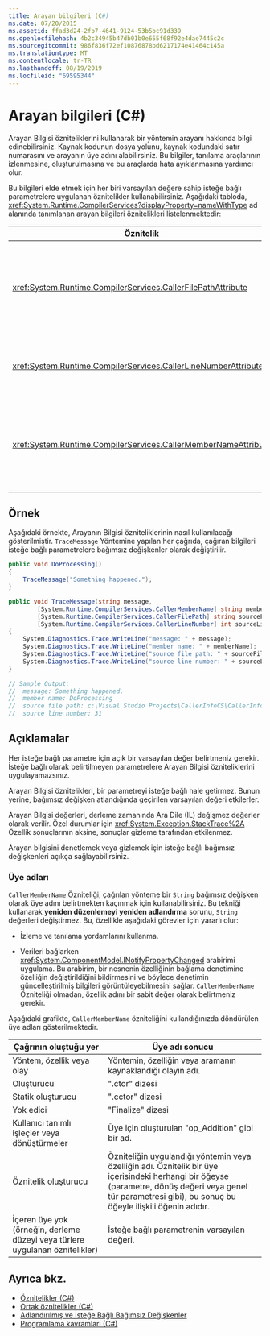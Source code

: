 ```yaml
---
title: Arayan bilgileri (C#)
ms.date: 07/20/2015
ms.assetid: ffad3d24-2fb7-4641-9124-53b5bc91d339
ms.openlocfilehash: 4b2c34945b47db01b0e655f68f92e4dae7445c2c
ms.sourcegitcommit: 986f836f72ef10876878bd6217174e41464c145a
ms.translationtype: MT
ms.contentlocale: tr-TR
ms.lasthandoff: 08/19/2019
ms.locfileid: "69595344"
---
```

# <a name="caller-information-c"></a>Arayan bilgileri (C#)

Arayan Bilgisi özniteliklerini kullanarak bir yöntemin arayanı hakkında bilgi edinebilirsiniz. Kaynak kodunun dosya yolunu, kaynak kodundaki satır numarasını ve arayanın üye adını alabilirsiniz. Bu bilgiler, tanılama araçlarının izlenmesine, oluşturulmasına ve bu araçlarda hata ayıklanmasına yardımcı olur.

Bu bilgileri elde etmek için her biri varsayılan değere sahip isteğe bağlı parametrelere uygulanan öznitelikler kullanabilirsiniz. Aşağıdaki tabloda, <xref:System.Runtime.CompilerServices?displayProperty=nameWithType> ad alanında tanımlanan arayan bilgileri öznitelikleri listelenmektedir:

|Öznitelik|Açıklama|Tür|
|---|---|---|
|<xref:System.Runtime.CompilerServices.CallerFilePathAttribute>|Kaynak dosyasının arayanı içeren tam yolu. Bu, derleme zamanındaki dosya yoludur.|`String`|
|<xref:System.Runtime.CompilerServices.CallerLineNumberAttribute>|Yöntemin çağrıldığı kaynak dosyadaki satır numarası.|`Integer`|
|<xref:System.Runtime.CompilerServices.CallerMemberNameAttribute>|Arayanın yöntemi veya özellik adı. Bu konunun devamındaki [üye adları](#member-names) bölümüne bakın.|`String`|

## <a name="example"></a>Örnek

Aşağıdaki örnekte, Arayanın Bilgisi özniteliklerinin nasıl kullanılacağı gösterilmiştir. `TraceMessage` Yöntemine yapılan her çağrıda, çağıran bilgileri isteğe bağlı parametrelere bağımsız değişkenler olarak değiştirilir.

```csharp
public void DoProcessing()
{
    TraceMessage("Something happened.");
}

public void TraceMessage(string message,
        [System.Runtime.CompilerServices.CallerMemberName] string memberName = "",
        [System.Runtime.CompilerServices.CallerFilePath] string sourceFilePath = "",
        [System.Runtime.CompilerServices.CallerLineNumber] int sourceLineNumber = 0)
{
    System.Diagnostics.Trace.WriteLine("message: " + message);
    System.Diagnostics.Trace.WriteLine("member name: " + memberName);
    System.Diagnostics.Trace.WriteLine("source file path: " + sourceFilePath);
    System.Diagnostics.Trace.WriteLine("source line number: " + sourceLineNumber);
}

// Sample Output:
//  message: Something happened.
//  member name: DoProcessing
//  source file path: c:\Visual Studio Projects\CallerInfoCS\CallerInfoCS\Form1.cs
//  source line number: 31
```

## <a name="remarks"></a>Açıklamalar

Her isteğe bağlı parametre için açık bir varsayılan değer belirtmeniz gerekir. İsteğe bağlı olarak belirtilmeyen parametrelere Arayan Bilgisi özniteliklerini uygulayamazsınız.

Arayan Bilgisi öznitelikleri, bir parametreyi isteğe bağlı hale getirmez. Bunun yerine, bağımsız değişken atlandığında geçirilen varsayılan değeri etkilerler.

Arayan Bilgisi değerleri, derleme zamanında Ara Dile (IL) değişmez değerler olarak verilir. Özel durumlar için <xref:System.Exception.StackTrace%2A> Özellik sonuçlarının aksine, sonuçlar gizleme tarafından etkilenmez.

Arayan bilgisini denetlemek veya gizlemek için isteğe bağlı bağımsız değişkenleri açıkça sağlayabilirsiniz.

### <a name="member-names"></a>Üye adları

`CallerMemberName` Özniteliği, çağrılan yönteme bir `String` bağımsız değişken olarak üye adını belirtmekten kaçınmak için kullanabilirsiniz. Bu tekniği kullanarak **yeniden düzenlemeyi yeniden adlandırma** sorunu, `String` değerleri değiştirmez. Bu, özellikle aşağıdaki görevler için yararlı olur:

- İzleme ve tanılama yordamlarını kullanma.

- Verileri bağlarken <xref:System.ComponentModel.INotifyPropertyChanged> arabirimi uygulama. Bu arabirim, bir nesnenin özelliğinin bağlama denetimine özelliğin değiştirildiğini bildirmesini ve böylece denetimin güncelleştirilmiş bilgileri görüntüleyebilmesini sağlar. `CallerMemberName` Özniteliği olmadan, özellik adını bir sabit değer olarak belirtmeniz gerekir.

Aşağıdaki grafikte, `CallerMemberName` özniteliğini kullandığınızda döndürülen üye adları gösterilmektedir.

|Çağrının oluştuğu yer|Üye adı sonucu|
|-|-|
|Yöntem, özellik veya olay|Yöntemin, özelliğin veya aramanın kaynaklandığı olayın adı.|
|Oluşturucu|".ctor" dizesi|
|Statik oluşturucu|".cctor" dizesi|
|Yok edici|"Finalize" dizesi|
|Kullanıcı tanımlı işleçler veya dönüştürmeler|Üye için oluşturulan "op_Addition" gibi bir ad.|
|Öznitelik oluşturucu|Özniteliğin uygulandığı yöntemin veya özelliğin adı. Öznitelik bir üye içerisindeki herhangi bir öğeyse (parametre, dönüş değeri veya genel tür parametresi gibi), bu sonuç bu öğeyle ilişkili öğenin adıdır.|
|İçeren üye yok (örneğin, derleme düzeyi veya türlere uygulanan öznitelikler)|İsteğe bağlı parametrenin varsayılan değeri.|

## <a name="see-also"></a>Ayrıca bkz.

- [Öznitelikler (C#)](./attributes/index.md)
- [Ortak öznitelikler (C#)](./attributes/common-attributes.md)
- [Adlandırılmış ve İsteğe Bağlı Bağımsız Değişkenler](../classes-and-structs/named-and-optional-arguments.md)
- [Programlama kavramları (C#)](./index.md)
